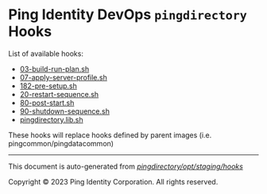 
# Ping Identity DevOps `pingdirectory` Hooks
List of available hooks:
* [03-build-run-plan.sh](03-build-run-plan.sh.md)
* [07-apply-server-profile.sh](07-apply-server-profile.sh.md)
* [182-pre-setup.sh](182-pre-setup.sh.md)
* [20-restart-sequence.sh](20-restart-sequence.sh.md)
* [80-post-start.sh](80-post-start.sh.md)
* [90-shutdown-sequence.sh](90-shutdown-sequence.sh.md)
* [pingdirectory.lib.sh](pingdirectory.lib.sh.md)

These hooks will replace hooks defined by parent images (i.e. pingcommon/pingdatacommon)

---
This document is auto-generated from _[pingdirectory/opt/staging/hooks](https://github.com/pingidentity/pingidentity-docker-builds/blob/master/pingdirectory/opt/staging/hooks)_

Copyright © 2023 Ping Identity Corporation. All rights reserved.
